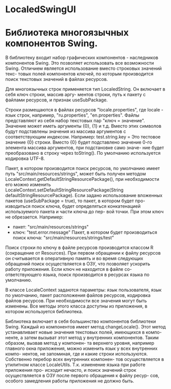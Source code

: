 # LocaledSwingUI
# Библиотека многоязычных компонентов Swing.

В библиотеку  входит  набор  графических компонентов - наследников компонентов Swing. Это позволяет
использовать все возможности Swing. Отличием является использование вместо строковых значений текс-
товых полей компонентов ключей, по которым производится поиск текстовых значений в файлах ресурсов.

Для многоязычных строк  применяется тип LocaledString. Он включает в себя ключ строки, массив аргу-
ментов строки, путь к пакету с файлами ресурсов, и признак useSubPackage.

Строки  размещаются  в  файлах  ресурсов  "locale.properties",  где  locale - язык строк, например, 
"ru.properties", "en.properties". Файлы представляют из себя набор текстовых пар "ключ = значение".
Значение  может  иметь аргументы {0}, {1} и т.д. Вместо этих символов будут подставлены значения из 
массива аргументов с соответствующим индексом. Например:
test.string.key = Это тестовое значение {0} строки.
Вместо {0} будет подставлено значение 0-го элемента массива аргументов, при подстановке само значе-
ние будет преобразовано в строку через toString().
По умолчанию используется кодировка UTF-8.

Пакет, в котором производится поиск ресурсов, по умолчанию имеет путь "src/main/resources/strings",
может  быть  получен методом LocaleContext.getDefaultStringResourcePackage(), при необходимости его 
можно изменить LocaleContext.setDefaultStringResourcePackage(String defaultStringResourcePackage).
Если задано  использование вложенных пакетов (useSubPackage = true), то пакет, в котором будет про-
изводиться поиск ключа, будет определяться конкатенацией используемого пакета и части ключа до пер-
вой точки. При этом ключ не обрезается. Например:
 - пакет: "src/main/resources/strings"
 - ключ: "test.error.message"
Пакет, в котором будет производиться поиск ключа: "src/main/resources/strings/test"
 
Поиск строки по ключу в файле ресурсов производится классом R (сокращение от Resources). При первом
обращении к файлу ресурсов он считывается в оперативную память и во время следующих обращений поиск
осуществляется в ОЗУ, что  позволяет ускорить работу приложения. Если ключ не находится в файле со-
ответствующего языка, поиск производится в ресурсах языка по умолчанию.

В классе LocaleContext задаются параметры: язык пользователя, язык по умолчанию, пакет расположения
файлов ресурсов, кодировка файлов ресурсов. При необходимости все значения могут быть изменены. Все
методы этого класса доступны из приложения, в котором используется библиотека.

Библиотека  включает в себя большинство  компонентов  библиотеки Swing. Каждый из компонентов имеет
метод  changeLocale(). Этот  метод устанавливает новые значения текстовых полей, имеющихся в компо-
ненте, а затем вызыват этот метод у внутренних компонентов. Таким образом, вызвав метод у компонен-
та верхнего уровня, например главного окна приложения, можно изменить язык у всех внутренних компо-
нентов, не запоминая, где и какие строки используются. Собственно перебор всех внутренних компонен-
тов осуществляется в утилитном  классе LocaleUtils. Т.к. изменение языка при работе приложения про-
исходит нечасто, и поиск значений строк осуществляется в ОЗУ после первого обращения к файлу ресур-
сов, особого замедления работы приложения не должно быть.